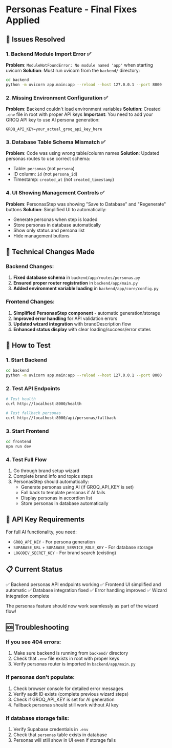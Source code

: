 # Personas Feature - Final Fixes Applied

## 🎯 Issues Resolved

### 1. Backend Module Import Error ✅
**Problem**: `ModuleNotFoundError: No module named 'app'` when starting uvicorn
**Solution**: Must run uvicorn from the `backend/` directory:
```bash
cd backend
python -m uvicorn app.main:app --reload --host 127.0.0.1 --port 8000
```

### 2. Missing Environment Configuration ✅
**Problem**: Backend couldn't load environment variables
**Solution**: Created `.env` file in root with proper API keys
**Important**: You need to add your GROQ API key to use AI persona generation:
```
GROQ_API_KEY=your_actual_groq_api_key_here
```

### 3. Database Table Schema Mismatch ✅
**Problem**: Code was using wrong table/column names
**Solution**: Updated personas routes to use correct schema:
- Table: `personas` (not `persona`)
- ID column: `id` (not `persona_id`)
- Timestamp: `created_at` (not `created_timestamp`)

### 4. UI Showing Management Controls ✅
**Problem**: PersonasStep was showing "Save to Database" and "Regenerate" buttons
**Solution**: Simplified UI to automatically:
- Generate personas when step is loaded
- Store personas in database automatically
- Show only status and persona list
- Hide management buttons

## 🔧 Technical Changes Made

### Backend Changes:
1. **Fixed database schema** in `backend/app/routes/personas.py`
2. **Ensured proper router registration** in `backend/app/main.py`
3. **Added environment variable loading** in `backend/app/core/config.py`

### Frontend Changes:
1. **Simplified PersonasStep component** - automatic generation/storage
2. **Improved error handling** for API validation errors
3. **Updated wizard integration** with brandDescription flow
4. **Enhanced status display** with clear loading/success/error states

## 🚀 How to Test

### 1. Start Backend
```bash
cd backend
python -m uvicorn app.main:app --reload --host 127.0.0.1 --port 8000
```

### 2. Test API Endpoints
```bash
# Test health
curl http://localhost:8000/health

# Test fallback personas  
curl http://localhost:8000/api/personas/fallback
```

### 3. Start Frontend
```bash
cd frontend
npm run dev
```

### 4. Test Full Flow
1. Go through brand setup wizard
2. Complete brand info and topics steps
3. PersonasStep should automatically:
   - Generate personas using AI (if GROQ_API_KEY is set)
   - Fall back to template personas if AI fails
   - Display personas in accordion list
   - Store personas in database automatically

## 🔑 API Key Requirements

For full AI functionality, you need:
- `GROQ_API_KEY` - For persona generation
- `SUPABASE_URL` + `SUPABASE_SERVICE_ROLE_KEY` - For database storage
- `LOGODEV_SECRET_KEY` - For brand search (existing)

## 📋 Current Status

✅ Backend personas API endpoints working
✅ Frontend UI simplified and automatic
✅ Database integration fixed
✅ Error handling improved
✅ Wizard integration complete

The personas feature should now work seamlessly as part of the wizard flow!

## 🆘 Troubleshooting

### If you see 404 errors:
1. Make sure backend is running from `backend/` directory
2. Check that `.env` file exists in root with proper keys
3. Verify personas router is imported in `backend/app/main.py`

### If personas don't populate:
1. Check browser console for detailed error messages
2. Verify audit ID exists (complete previous wizard steps)
3. Check if GROQ_API_KEY is set for AI generation
4. Fallback personas should still work without AI key

### If database storage fails:
1. Verify Supabase credentials in `.env`
2. Check that `personas` table exists in database
3. Personas will still show in UI even if storage fails 